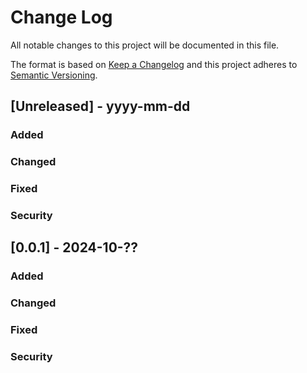 # Change Log
All notable changes to this project will be documented in this file.

The format is based on [Keep a Changelog](http://keepachangelog.com/)
and this project adheres to [Semantic Versioning](http://semver.org/).

## [Unreleased] - yyyy-mm-dd

### Added
### Changed
### Fixed
### Security

## [0.0.1] - 2024-10-??

### Added
### Changed
### Fixed
### Security
